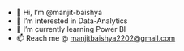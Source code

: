 - 👋 Hi, I’m @manjit-baishya
- 👀 I’m interested in Data-Analytics
- 🌱 I’m currently learning Power BI
- 📫 Reach me @ manjitbaishya2202@gmail.com
